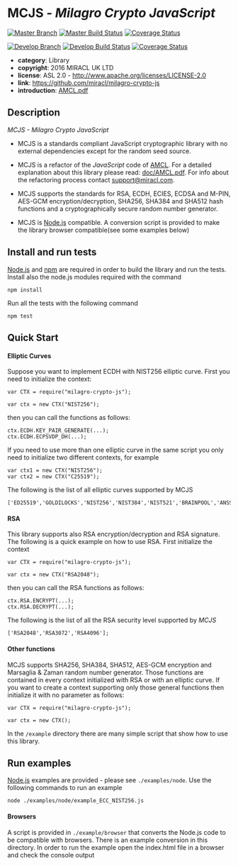 # MCJS - *Milagro Crypto JavaScript*

[![Master Branch](https://img.shields.io/badge/-master:-gray.svg)](https://github.com/miracl/milagro-crypto-js/tree/master)
[![Master Build Status](https://secure.travis-ci.org/miracl/milagro-crypto-js.png?branch=master)](https://travis-ci.org/miracl/milagro-crypto-js?branch=master)
[![Coverage Status](https://coveralls.io/repos/github/miracl/milagro-crypto-js/badge.svg?branch=master)](https://coveralls.io/github/miracl/milagro-crypto-js?branch=master)

[![Develop Branch](https://img.shields.io/badge/-develop:-gray.svg)](https://github.com/miracl/milagro-crypto-js/tree/develop)
[![Develop Build Status](https://secure.travis-ci.org/miracl/milagro-crypto-js.png?branch=develop)](https://travis-ci.org/miracl/milagro-crypto-js?branch=develop)
[![Coverage Status](https://coveralls.io/repos/github/miracl/milagro-crypto-js/badge.svg?branch=develop)](https://coveralls.io/github/miracl/milagro-crypto-js?branch=develop)


* **category**:    Library
* **copyright**:   2016 MIRACL UK LTD
* **license**:     ASL 2.0 - http://www.apache.org/licenses/LICENSE-2.0
* **link**:        https://github.com/miracl/milagro-crypto-js
* **introduction**: [AMCL.pdf](doc/AMCL.pdf)

## Description

*MCJS - Milagro Crypto JavaScript*

* MCJS is a standards compliant JavaScript cryptographic library with no external dependencies except for the random seed source.

* MCJS is a refactor of the *JavaScript* code of [AMCL](https://github.com/miracl/amcl). For a detailed explanation about this library please read: [doc/AMCL.pdf](doc/AMCL.pdf). For info about the refactoring process contact support@miracl.com.

* MCJS supports the standards for RSA, ECDH, ECIES, ECDSA and M-PIN, AES-GCM encryption/decryption, SHA256, SHA384 and SHA512 hash functions and a cryptographically secure random number generator.

* MCJS is [Node.js](https://nodejs.org/en/) compatible. A conversion script is provided to make the library browser compatible(see some examples below)

## Install and run  tests

[Node.js](https://nodejs.org/en/) and [npm](https://www.npmjs.com/) are required in order to build the library and run the tests. Install also the node.js modules required with the command

```
npm install
```

Run all the tests with the following command

```
npm test
```

## Quick Start
#### Elliptic Curves
Suppose you want to implement ECDH with NIST256 elliptic curve. First you need to initialize the context:

```
var CTX = require("milagro-crypto-js");

var ctx = new CTX("NIST256");
```
then you can call the functions as follows:
```
ctx.ECDH.KEY_PAIR_GENERATE(...);
ctx.ECDH.ECPSVDP_DH(...);
```
If you need to use more than one elliptic curve in the same script you only need to initialize two different contexts, for example
```
var ctx1 = new CTX("NIST256");
var ctx2 = new CTX("C25519");
```
The following is the list of all elliptic curves supported by MCJS
```
['ED25519','GOLDILOCKS','NIST256','NIST384','NIST521','BRAINPOOL','ANSSI','HIFIVE','C25519','C41417','MF254W','MF254E','MF254M','MF256W','MF256E','MF256M','MS255W','MS255E','MS255M','MS256W','MS256E','MS256M','BN254','BN254CX','BLS383'];
```
#### RSA
This library supports also RSA encryption/decryption and RSA signature. The following is a quick example on how to use RSA. First initialize the context
```
var CTX = require("milagro-crypto-js");

var ctx = new CTX("RSA2048");
```
then you can call the RSA functions as follows:
```
ctx.RSA.ENCRYPT(...);
ctx.RSA.DECRYPT(...);
```
The following is the list of all the RSA security level supported by *MCJS*
```
['RSA2048','RSA3072','RSA4096'];
```
#### Other functions
MCJS supports SHA256, SHA384, SHA512, AES-GCM encryption and Marsaglia & Zaman random number generator. Those functions are contained in every context initialized with RSA or with an elliptic curve. If you want to create a context supporting only those general functions then initialize it with no parameter as follows:
```
var CTX = require("milagro-crypto-js");

var ctx = new CTX();
```
In the `/example` directory there are many simple script that show how to use this library.


## Run examples

[Node.js](https://nodejs.org/en/) examples are provided - please see `./examples/node`. Use the following commands to run an example

```
node ./examples/node/example_ECC_NIST256.js
```

#### Browsers

A script is provided in  `./example/browser` that converts the Node.js code to be compatible with browsers. There is an example conversion in this directory. 
In order to run the example open the index.html file in a browser and check the console output
